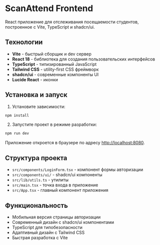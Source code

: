# ScanAttend Frontend

React приложение для отслеживания посещаемости студентов, построенное с Vite, TypeScript и shadcn/ui.

## Технологии

- **Vite** - быстрый сборщик и dev сервер
- **React 18** - библиотека для создания пользовательских интерфейсов
- **TypeScript** - типизированный JavaScript
- **Tailwind CSS** - utility-first CSS фреймворк
- **shadcn/ui** - современные компоненты UI
- **Lucide React** - иконки

## Установка и запуск

1. Установите зависимости:
```bash
npm install
```

2. Запустите проект в режиме разработки:
```bash
npm run dev
```

Приложение откроется в браузере по адресу [http://localhost:8080](http://localhost:8080).

## Структура проекта

- `src/components/LoginForm.tsx` - компонент формы авторизации
- `src/components/ui/` - shadcn/ui компоненты
- `src/lib/utils.ts` - утилиты
- `src/main.tsx` - точка входа в приложение
- `src/App.tsx` - главный компонент приложения

## Функциональность

- Мобильная версия страницы авторизации
- Современный дизайн с shadcn/ui компонентами
- TypeScript для типобезопасности
- Адаптивный дизайн с Tailwind CSS
- Быстрая разработка с Vite